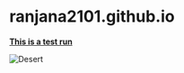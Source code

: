 # ranjana2101.github.io
<html><body><b><u>This is a test run</u></b></body></html>
  
  ![Desert](https://user-images.githubusercontent.com/79617246/109377193-c1456700-78ef-11eb-9698-51455a928afc.jpg)
  
